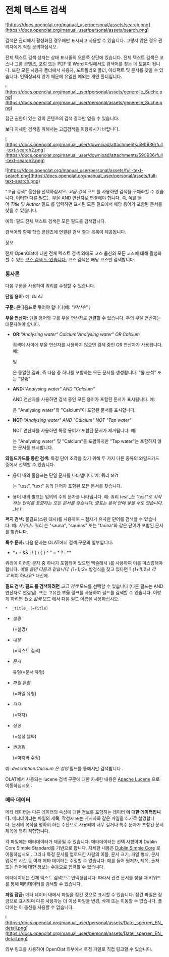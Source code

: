 # 전체 텍스트 검색

![https://docs.openolat.org/manual_user/personal/assets/search.png](https://docs.openolat.org/manual_user/personal/assets/search.png)

검색은 관리에서 활성화된 경우에만 표시되고 사용할 수 있습니다. 그렇지 않은 경우 관리자에게 직접 문의하십시오.

전체 텍스트 검색 상자는 상태 표시줄의 오른쪽 상단에 있습니다. 전체 텍스트 검색은 코스나 그룹 콘텐츠, 포럼 또는 PDF 및 Word 파일에서도 검색어를 찾는 데 도움이 됩니다. 또한 모든 사용자 폴더에서 사용자, 포트폴리오 폴더, 아티팩트 및 문서를 찾을 수 있습니다. 인덱싱되지 않기 때문에 유일한 예외는 개인 폴더입니다.

![https://docs.openolat.org/manual_user/personal/assets/generelle_Suche.png](https://docs.openolat.org/manual_user/personal/assets/generelle_Suche.png)

접근 권한이 있는 강의 콘텐츠의 검색 결과만 얻을 수 있습니다.

보다 자세한 검색을 위해서는 고급검색을 이용하시기 바랍니다.

![https://docs.openolat.org/manual_user/download/attachments/590936/full-text-search2.png](https://docs.openolat.org/manual_user/download/attachments/590936/full-text-search2.png)

![https://docs.openolat.org/manual_user/personal/assets/full-text-search.png](https://docs.openolat.org/manual_user/personal/assets/full-text-search.png)

"고급 검색" 옵션을 선택하십시오. *고급 검색* 모드 를 사용하면 검색을 구체화할 수 있습니다. 이러한 다른 필드는 부울 AND 연산자로 연결해야 합니다. 즉, 예를 들어 *Title* 및 *Author* 필드 를 입력하면 표시된 모든 필드에서 해당 용어가 포함된 문서를 찾을 수 있습니다.

예외: 필드 전체 텍스트 검색은 모든 필드를 검색합니다.

검색어와 함께 학습 콘텐츠에 연결된 검색 결과 목록이 제공됩니다.

정보

전체 OpenOlat에 대한 전체 텍스트 검색 외에도 코스 옵션의 모든 코스에 대해 활성화할 수 있는 [코스 검색 도 있습니다.](https://docs.openolat.org/manual_user/course_create/Course_Settings/#CourseSettings-course_search) 코스 검색은 해당 코스만 검색합니다.

### 통사론

다음 구문을 사용하여 쿼리를 수정할 수 있습니다.

**단일 용어:** 예: *OLAT*

**구문:** 큰따옴표로 묶어야 합니다(예: *"탄산수" )*

**부울 연산자:** 단일 용어와 구를 부울 연산자로 연결할 수 있습니다. 주의 부울 연산자는 대문자여야 합니다.

- **OR:***"Analysing water" Calcium"Analysing water" OR Calcium*
    
    검색어 사이에 부울 연산자를 사용하지 않으면 검색 중인 OR 연산자가 사용됩니다. 예:
    
    및
    
    은 동일한 결과, 즉 다음 중 하나를 포함하는 모든 문서를 생성합니다. "물 분석" 또는 "칼슘"
    
- **AND:***"Analysing water" AND "Calcium"*
    
    AND 연산자를 사용하면 검색 중인 모든 용어가 포함된 문서가 표시됩니다. 예:
    
    은 "Analysing water"와 "Calcium"이 포함된 문서를 표시합니다.
    
- **NOT:***"Analysing water" AND "Calcium" NOT "Tap water"*
    
    NOT 연산자를 사용하면 특정 용어가 포함된 문서가 제거됩니다. 예:
    
    는 "Analysing water" 및 "Calcium"을 포함하지만 "Tap water"는 포함하지 않는 문서를 표시합니다.
    

**와일드카드를 통한 검색:** 특정 단어 조각을 찾기 위해 두 가지 다른 종류의 와일드카드 중에서 선택할 수 있습니다.

- 용어 내의 물음표는 단일 문자를 나타냅니다. 예: 쿼리 *te?t*
    
    는 "test", "text" 등의 단어가 포함된 모든 문서를 찾습니다.
    
- 용어 내의 별표는 임의의 수의 문자를 나타냅니다. 예: 쿼리 *test _는 "test"로 시작하는 단어를 포함하는 모든 문서를 찾습니다. 별표는 용어 안에 넣을 수도 있습니다. _te t*

**퍼지 검색:** 물결표(스윙 대시)를 사용하여 ~ 철자가 유사한 단어를 검색할 수 있습니다. 예: *사우나~* 쿼리 는 "sauna", "saunas" 또는 "fauna"와 같은 단어가 포함된 문서를 찾습니다.

**특수 문자:** 다음 문자는 OLAT에서 검색 구문의 일부입니다.

- *+ - && | ! ( ) { } ^ " ~ * ? : **

쿼리에 이러한 문자 중 하나가 포함되어 있으면 백슬래시 \를 사용하여 이를 마스킹해야 합니다. *예를 들면 다음과 같습니다. (1+1):2=* 방정식을 찾고 있다면 ? *\(1\+1\):2=\ 라고* 써야 하나요? 대신에.

**필드 검색: 필드 를 검색하려면** *고급 검색* 모드를 선택할 수 있습니다 (다른 필드는 AND 연산자로 연결됨). 또는 고유한 부울 링크를 사용하여 필드를 검색할 수 있습니다. 이렇게 하려면 *단순 검색* 모드 에서 다음 필드 이름을 사용하십시오.

```
*  _title_ (=Title)

```

- *설명*
    
    (=설명)
    
- *내용*
    
    (=텍스트 검색)
    
- *문서*
    
    유형(=문서 유형)
    
- *파일 유형*
    
    (=파일 유형)
    
- *저자*
    
    (=저자)
    
- *생성*
    
    (=생성 날짜)
    
- *변경됨*
    
    (=마지막 수정)
    

예: *description:Calcium 은 설명* 필드를 통해서만 검색합니다 .

OLAT에서 사용되는 lucene 검색 구문에 대한 자세한 내용은 [Apache Lucene](http://lucene.apache.org/core/7_2_0/queryparser/org/apache/lucene/queryparser/classic/package-summary.html#package.description) 으로 이동하십시오 .

### 메타 데이터

메타 데이터는 다른 데이터의 속성에 대한 정보를 포함하는 데이터 **에 대한 데이터입니다.** 메타데이터는 파일의 제목, 작성자 또는 게시자와 같은 파일을 추가로 설명합니다. 문서의 목적을 명확히 하는 수단으로 사용되며 너무 길거나 특수 문자가 포함된 문서 제목에 특히 적합합니다.

각 파일에는 메타데이터가 제공될 수 있습니다. 메타데이터는 선택 사항이며 Dublin Core Simple Standard를 기반으로 합니다. 자세한 내용은 [Dublin Simple Core](http://en.wikipedia.org/wiki/Dublin_Core) 로 이동하십시오 . 그러나 특정 문서를 업로드한 사람의 이름, 문서 크기, 파일 형식, 문서 업로드 시간 등 여러 메타 데이터는 수정할 수 없습니다. 예를 들어 원저자, 제목, 출처 또는 언어에 대한 정보는 수동으로 입력할 수 있습니다.

메타데이터는 전체 텍스트 검색으로 인덱싱됩니다. 따라서 관련 문서를 찾을 때 키워드를 통해 메타데이터를 검색할 수 있습니다.

**파일 잠금:** 메타 데이터 내에서 파일을 잠긴 것으로 표시할 수 있습니다. 잠긴 파일은 잠금으로 표시되며 다른 사용자는 더 이상 파일을 변경, 삭제 또는 이동할 수 없습니다. 폴더에는 이 옵션을 사용할 수 없습니다.

![https://docs.openolat.org/manual_user/personal/assets/Datei_sperren_EN_detail.png](https://docs.openolat.org/manual_user/personal/assets/Datei_sperren_EN_detail.png)

외부 링크를 사용하여 OpenOlat 외부에서 특정 파일로 직접 링크할 수 있습니다.